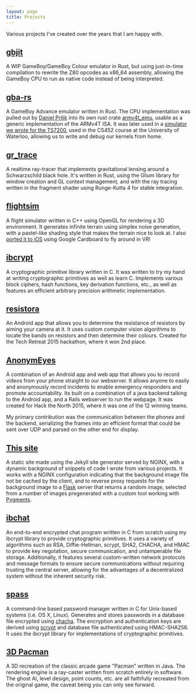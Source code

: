 ```yaml
---
layout: page
title: Projects
---
```


Various projects I've created over the years that I am happy with.

[gbjit](https://github.com/iburinoc/gbjit)
---
A WIP GameBoy/GameBoy Colour emulator in Rust, but using just-in-time compilation
to rewrite the Z80 opcodes as x86_64 assembly, allowing the GameBoy CPU to run as
native code instead of being interpreted.

[gba-rs](https://github.com/iburinoc/gba-rs)
---
A GameBoy Advance emulator written in Rust.
The CPU implementation was pulled out by [Daniel Prilik](https://prilik.com)
into its own rust crate [armv4t_emu](https://github.com/daniel5151/armv4t_emu/),
usable as a generic implementation of the ARMv4T ISA.
It was later used in a [simulator we wrote for the TS7200](https://github.com/daniel5151/ts7200/),
used in the CS452 course at the University of Waterloo,
allowing us to write and debug our kernels from home.

[gr_trace](https://github.com/iburinoc/gr_trace)
---
A realtime ray-tracer that implements gravitational lensing around a
Schwarzschild black hole.  It's written in Rust, using the Glium library
for window creation and GL context management, and with the ray tracing written
in the fragment shader using Runge-Kutta 4 for stable integration.

[flightsim](https://github.com/iburinoc/flightsim)
---
A flight simulator written in C++ using OpenGL for rendering a 3D environment.
It generates infinite terrain using simplex noise generation,
with a pastel-like shading style that makes the terrain nice to look at.
I also [ported it to iOS](https://github.com/iburinoc/flightsim-cardboard)
using Google Cardboard to fly around in VR!

[ibcrypt](https://github.com/iburinoc/ibcrypt)
---
A cryptographic primitive library written in C.
It was written to try my hand at writing cryptographic primitives as well as
learn C.
Implements various block ciphers, hash functions, key derivation functions,
etc.,
as well as features an efficient arbitrary precision arithmetic implementation.

[resistora](https://github.com/iburinoc/resistora)
---
An Android app that allows you to determine the resistance of resistors by
aiming your camera at it.  It uses custom computer vision algorithms to locate
the bands on resistors and then determine their colours.  Created for the Tech
Retreat 2015 hackathon, where it won 2nd place.

[AnonymEyes](http://anonymeyes.co)
---
A combination of an Android app and web app that allows you to record videos
from your phone straight to our webserver.  It allows anyone to easily and
anonymously record incidents to enable emergency responders and promote
accountability.  Its built on a combination of a java backend talking to the
Android app, and a Rails webserver to run the webpage.  It was created for
Hack the North 2015, where it was one of the 12 winning teams.

My primary contribution was the communication between the phones and the
backend, serializing the frames into an efficient format that could be sent
over UDP and parsed on the other end for display.

[This site](https://github.com/iburinoc/ibsite)
---
A static site made using the Jekyll site generator served by NGINX,
with a dynamic background of snippets of code I wrote from various projects.
It works with a NGINX configuration indicating that the background
image file not be cached by the client, and to reverse proxy requests for the
background image to a [Flask](http://flask.pocoo.org/)
server that returns a random image, selected
from a number of images pregenerated with a custom tool working with
[Pygments](http://pygments.org/).

[ibchat](https://github.com/iburinoc/ibchat)
---
An end-to-end encrypted chat program written in C from scratch using my ibcrypt
library to provide cryptographic primitives.  It uses a variety of algorithms
such as RSA, Diffie-Hellman, scrypt, SHA2, CHACHA, and HMAC to provide key
negotation, secure communication, and untamperable file storage.
Additionally, it features several custom-written network protocols
and message formats to ensure secure communications without requiring
trusting the central server, allowing for the advantages of a decentralized
system without the inherent security risk.

[spass](https://github.com/iburinoc/spass)
---
A command-line based password manager written in C for Unix-based systems
(i.e. OS X, Linux).
Generates and stores passwords in a database file encrypted using
[chacha](http://cr.yp.to/chacha/chacha-20080128.pdf).
The encryption and authentication keys are derived using
[scrypt](http://www.tarsnap.com/scrypt.html)
and database file authenticated using HMAC-SHA256.
It uses the ibcrypt library for implementations of cryptographic primitives.

[3D Pacman](https://github.com/iburinoc/3D-Pacman)
---
A 3D recreation of the classic arcade game "Pacman" written in Java.
The rendering engine is a ray-caster written from scratch entirely in software.
The ghost AI, level design, point counts, etc. are all faithfully recreated from
the original game, the caveat being you can only see forward.

